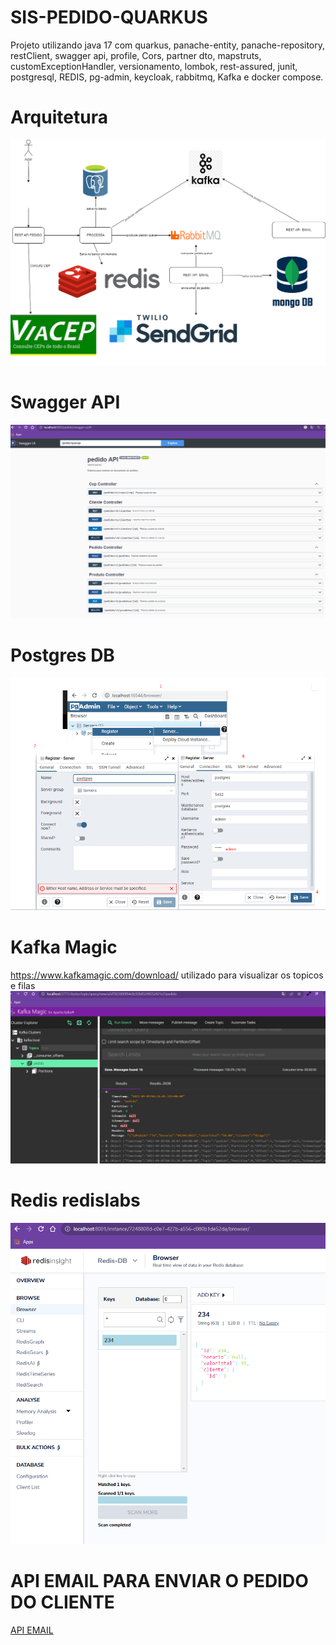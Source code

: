 # SIS-PEDIDO-QUARKUS

Projeto utilizando java 17 com quarkus, panache-entity, panache-repository, restClient, swagger api, profile, Cors, partner dto, mapstruts, customExceptionHandler, versionamento, lombok, rest-assured, junit, postgresql, REDIS, pg-admin, keycloak, rabbitmq, Kafka e docker compose.


 # Arquitetura
 
 ![arquitetura](https://github.com/thiago-jv/SIS-PEDIDO-QUARKUS/blob/main/arquitetura__.png)

 # Swagger API

 ![Swagger API](https://github.com/thiago-jv/SIS-PEDIDO-QUARKUS/blob/main/swagger_.png)
  
 # Postgres DB
 ![postgres](https://github.com/thiago-jv/SIS-PEDIDO-QUARKUS/blob/main/conf-postgres.png)

 # Kafka Magic
 https://www.kafkamagic.com/download/
 utilizado para visualizar os topicos e filas
 ![kafka](https://github.com/thiago-jv/SIS-PEDIDO-QUARKUS/blob/main/kafka-magic.png)

# Redis redislabs
 ![Redis](https://github.com/thiago-jv/SIS-PEDIDO-QUARKUS/blob/main/redis-register.png)
 
 
 # API EMAIL PARA ENVIAR O PEDIDO DO CLIENTE
 [API EMAIL](https://github.com/thiago-jv/API_EMAIL_SENDGRID_RABBITMQ_QUARKUS)
